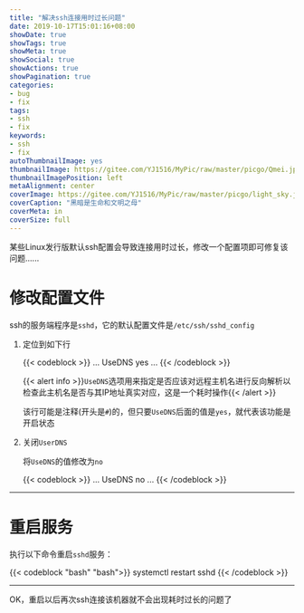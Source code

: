 ```yaml
---
title: "解决ssh连接用时过长问题"
date: 2019-10-17T15:01:16+08:00
showDate: true
showTags: true
showMeta: true
showSocial: true
showActions: true
showPagination: true
categories:
- bug
- fix
tags:
- ssh
- fix
keywords:
- ssh
- fix
autoThumbnailImage: yes
thumbnailImage: https://gitee.com/YJ1516/MyPic/raw/master/picgo/Qmei.jpg
thumbnailImagePosition: left
metaAlignment: center
coverImage: https://gitee.com/YJ1516/MyPic/raw/master/picgo/light_sky.jpg
coverCaption: "黑暗是生命和文明之母"
coverMeta: in
coverSize: full
---
```


某些Linux发行版默认ssh配置会导致连接用时过长，修改一个配置项即可修复该问题......

<!--more-->

<!-- toc -->



# 修改配置文件

ssh的服务端程序是`sshd`，它的默认配置文件是`/etc/ssh/sshd_config`

1. 定位到如下行

    {{< codeblock >}}
    ...
    UseDNS yes
    ...
    {{< /codeblock >}}

    {{< alert info >}}`UseDNS`选项用来指定是否应该对远程主机名进行反向解析以检查此主机名是否与其IP地址真实对应，这是一个耗时操作{{< /alert >}}

    该行可能是注释(开头是`#`)的，但只要`UseDNS`后面的值是`yes`，就代表该功能是开启状态

2. 关闭`UserDNS`

    将`UseDNS`的值修改为`no`

    {{< codeblock >}}
    ...
    UseDNS no
    ...
    {{< /codeblock >}}

---

# 重启服务

执行以下命令重启`sshd`服务：

{{< codeblock "bash" "bash">}}
systemctl restart sshd
{{< /codeblock >}}

---

OK，重启以后再次ssh连接该机器就不会出现耗时过长的问题了
